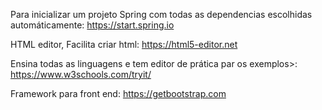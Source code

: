  Para inicializar um projeto Spring com todas as dependencias escolhidas automáticamente: https://start.spring.io
 
 HTML editor, Facilita criar html: https://html5-editor.net
 
 Ensina todas as linguagens e tem editor de prática par os exemplos>: https://www.w3schools.com/tryit/
 
 Framework para front end: https://getbootstrap.com
 
 
